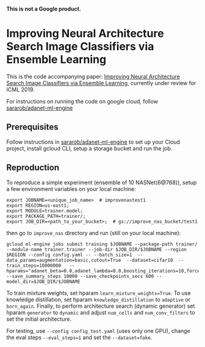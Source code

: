 **This is not a Google product.**

Improving Neural Architecture Search Image Classifiers via Ensemble Learning
============================


This is the code accompanying paper: [Improving Neural Architecture Search Image Classifiers via Ensemble Learning](), currently under review for ICML 2019.

For instructions on running the code on google cloud, follow [sararob/adanet-ml-engine](https://github.com/sararob/adanet-ml-engine)

## Prerequisites
Follow instructions in [sararob/adanet-ml-engine](https://github.com/sararob/adanet-ml-engine) to set up your Cloud project, install gcloud CLI, setup a storage bucket and run the job.


## Reproduction

To reproduce a simple experiment (ensemble of 10 NASNet(6@768)), setup a few environment variables on your local machine:
```
export JOBNAME=<unique_job_name>  # improvenastest1
export REGION=us-east1;
export MODULE=trainer.model;
export PACKAGE_PATH=trainer/;
export JOB_DIR=<path_to_your_bucket>;  # gs://improve_nas_bucket/test1
```
then go to `improve_nas` directory and run (still on your local machine):
```
gcloud ml-engine jobs submit training $JOBNAME --package-path trainer/ --module-name trainer.trainer --job-dir $JOB_DIR/$JOBNAME --region $REGION --config config.yaml -- --batch_size=1  --data_params=augmentation=basic,cutout=True  --dataset=cifar10  --train_steps=10000000   --hparams="adanet_beta=0.0,adanet_lambda=0.0,boosting_iterations=10,force_grow=True,knowledge_distillation=none,generator=simple,learn_mixture_weights=False,initial_learning_rate=0.025,learning_rate_schedule=cosine,aux_head_weight=0.4,clip_gradients=5,data_format=NHWC,dense_dropout_keep_prob=1.0,drop_path_keep_prob=0.6,filter_scaling_rate=2.0,label_smoothing=0.1,model_version=cifar,num_cells=6,num_conv_filters=32,num_reduction_layers=2,optimizer=momentum,skip_reduction_layer_input=0,stem_multiplier=3.0,use_aux_head=False,weight_decay=0.0005" --save_summary_steps 10000 --save_checkpoints_secs 600 --model_dir=$JOB_DIR/$JOBNAME
```

To train mixture weights, set hparam `learn_mixture_weights=True`.
To use knowledge distillation, set hparam `knowledge_distillation` to `adaptive` or `born_again`.
Finally, to perform architecture search (dynamic generator) set hparam `generator` to `dynamic` and adjust `num_cells` and `num_conv_filters` to set the initial architecture.

For testing, use `--config config_test.yaml` (uses only one GPU), change the eval steps `--eval_steps=1` and set the `--dataset=fake`.

